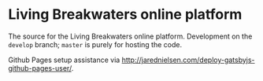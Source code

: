 # Living Breakwaters online platform

The source for the Living Breakwaters online platform. Development on the `develop` branch; `master` is purely for hosting the code.

Github Pages setup assistance via http://jarednielsen.com/deploy-gatsbyjs-github-pages-user/.
